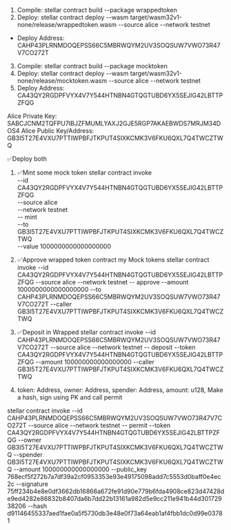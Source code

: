 1. Compile: stellar contract build --package wrappedtoken
2. Deploy: stellar contract deploy --wasm target/wasm32v1-none/release/wrappedtoken.wasm --source alice --network testnet
- Deploy Address: CAHP43PLRNMDOQEPSS66C5MBRWQYM2UV3SOQSUW7VWO73R47V7CO272T
3. Compile: stellar contract build --package mocktoken
4. Deploy: stellar contract deploy --wasm target/wasm32v1-none/release/mocktoken.wasm --source alice --network testnet
5. Deploy Address: CA43QY2RGDPFVYX4V7Y544HTNBN4GTQGTUBD6YX5SEJIG42LBTTPZFQG 

Alice Private Key: SABCJCNM2TQFPU7IBJZFMUMLYAXJ2GJE5RGP7AKAEBWDS7MRJM34DOS4
Alice Public Key/Address: GB3I5T27E4VXU7PTTIWPBFJTKPUT4SIXKCMK3V6FKU6QXL7Q4TWCZTWQ

✅Deploy both

1. ✅Mint some mock token
   stellar contract invoke \
  --id CA43QY2RGDPFVYX4V7Y544HTNBN4GTQGTUBD6YX5SEJIG42LBTTPZFQG \
  --source alice \
  --network testnet \
  -- mint \
  --to GB3I5T27E4VXU7PTTIWPBFJTKPUT4SIXKCMK3V6FKU6QXL7Q4TWCZTWQ \
  --value 1000000000000000000
  
1. ✅Approve wrapped token contract my Mock tokens
    stellar contract invoke --id CA43QY2RGDPFVYX4V7Y544HTNBN4GTQGTUBD6YX5SEJIG42LBTTPZFQG --source alice --network testnet -- approve --amount 1000000000000000000 --to CAHP43PLRNMDOQEPSS66C5MBRWQYM2UV3SOQSUW7VWO73R47V7CO272T --caller GB3I5T27E4VXU7PTTIWPBFJTKPUT4SIXKCMK3V6FKU6QXL7Q4TWCZTWQ

2. ✅Deposit in Wrapped
    stellar contract invoke --id CAHP43PLRNMDOQEPSS66C5MBRWQYM2UV3SOQSUW7VWO73R47V7CO272T --source alice --network testnet -- deposit --token CA43QY2RGDPFVYX4V7Y544HTNBN4GTQGTUBD6YX5SEJIG42LBTTPZFQG --amount 100000000000000000 --caller GB3I5T27E4VXU7PTTIWPBFJTKPUT4SIXKCMK3V6FKU6QXL7Q4TWCZTWQ
   
3. token: Address,
    owner: Address,
    spender: Address,
    amount: u128,
Make a hash, sign using PK and call permit

stellar contract invoke   --id CAHP43PLRNMDOQEPSS66C5MBRWQYM2UV3SOQSUW7VWO73R47V7CO272T   --source alice   --network testnet   -- permit   --token CA43QY2RGDPFVYX4V7Y544HTNBN4GTQGTUBD6YX5SEJIG42LBTTPZFQG   --owner GB3I5T27E4VXU7PTTIWPBFJTKPUT4SIXKCMK3V6FKU6QXL7Q4TWCZTWQ   --spender GB3I5T27E4VXU7PTTIWPBFJTKPUT4SIXKCMK3V6FKU6QXL7Q4TWCZTWQ   --amount 100000000000000000   --public_key 768ecf5f272b7a7df39a2cf0953353e93e49175098add7c5553d0baff0e4ec2c   --signature 75ff234b4e8e0df3662db16866a672fe91d90e779b6fda4908ce823d47428de9ed4282e86832b8407da6b7dd22b13161a982d5e9cc211e941b44d30172938206   --hash d91146455337aed1fae0a5f5730db3e48e0f73a64eab1af4fbb1dc0d99e03781
